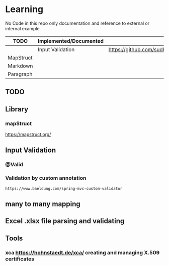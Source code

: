 # Learning
No Code in this repo only documentation and reference to external or internal example

| TODO                          | Implemented/Documented        | Link         |
| -----------                   | -----------                   | -------------|
|                               | Input Validation              | https://github.com/sudhamohangithub/InputValidation |
| MapStruct                     |                               | |
| Markdown                      |                               | |
| Paragraph                     |                               | |

## TODO
## Library
### mapStruct
  https://mapstruct.org/
  
## Input Validation
### @Valid
### Validation by custom annotation
    https://www.baeldung.com/spring-mvc-custom-validator
    
## many to many mapping
## Excel .xlsx file parsing and validating
## Tools
### xca https://hohnstaedt.de/xca/ creating and managing X.509 certificates

    
